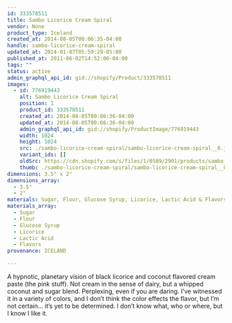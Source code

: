 ```yaml
---
id: 333578511
title: Sambo Licorice Cream Spiral
vendor: None
product_type: Iceland
created_at: 2014-08-05T00:06:35-04:00
handle: sambo-licorice-cream-spiral
updated_at: 2024-01-07T05:59:29-05:00
published_at: 2011-06-02T14:52:00-04:00
tags: ""
status: active
admin_graphql_api_id: gid://shopify/Product/333578511
images:
  - id: 776919443
    alt: Sambo Licorice Cream Spiral
    position: 1
    product_id: 333578511
    created_at: 2014-08-05T00:06:36-04:00
    updated_at: 2014-08-05T00:06:36-04:00
    admin_graphql_api_id: gid://shopify/ProductImage/776919443
    width: 1024
    height: 1024
    src: ./sambo-licorice-cream-spiral/sambo-licorice-cream-spiral__0.jpg
    variant_ids: []
    oldSrc: https://cdn.shopify.com/s/files/1/0589/2901/products/sambo_kremrulla.jpeg?v=1407211596
    thumb: ./sambo-licorice-cream-spiral/sambo-licorice-cream-spiral__0-thumb.jpg
dimensions: 3.5" x 2"
dimensions_array:
  - 3.5"
  - 2"
materials: Sugar, Flour, Glucose Syrup, Licorice, Lactic Acid & Flavors
materials_array:
  - Sugar
  - Flour
  - Glucose Syrup
  - Licorice
  - Lactic Acid
  - Flavors
provenance: ICELAND

---
```


A hypnotic, planetary vision of black licorice and coconut flavored cream paste (the pink stuff). Not cream in the sense of dairy, but a whipped coconut and sugar blend. Perplexing, even if you are daring. I’ve witnessed it in a variety of colors, and I don’t think the color effects the flavor, but I’m not certain… it’s yet to be determined. I don’t know what, who or where, but I know I like it.